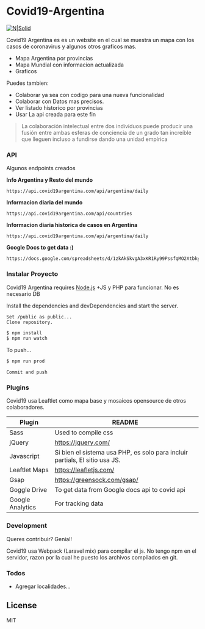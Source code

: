 # Covid19-Argentina

[![N|Solid](https://ezequielfernandez.com/covid-19logo.png)](https://ezequielfernandez.com/covid-19logo.png)

Covid19 Argentina es es un website en el cual se muestra un mapa con los casos de coronavirus y algunos otros graficos mas.

  - Mapa Argentina por provincias
  - Mapa Mundial con informacion actualizada
  - Graficos

Puedes tambien:
  - Colaborar ya sea con codigo para una nueva funcionalidad
  - Colaborar con Datos mas precisos.
  - Ver listado historico por provincias
  - Usar La api creada para este fin
  

> La colaboración intelectual entre dos individuos puede producir una fusión entre ambas esferas de conciencia de un grado tan increíble que lleguen incluso a fundirse dando una unidad empírica

### API

Algunos endpoints creados

**Info Argentina y Resto del mundo**
```
https://api.covid19argentina.com/api/argentina/daily
```
**Informacion diaria del mundo**
```
https://api.covid19argentina.com/api/countries
```
**Informacion diaria historica de casos en Argentina** 
```
https://api.covid19argentina.com/api/argentina/daily
```
**Google Docs to get data :)**
```
https://docs.google.com/spreadsheets/d/1zkAkSkvgA3xKR1Ry99PssfqMO2XtbkyZKXJ3A7X6iPQ/edit#gid=0
```

### Instalar Proyecto

Covid19 Argentina requires [Node.js](https://nodejs.org/) +JS y PHP para funcionar. No es necesario DB

Install the dependencies and devDependencies and start the server.

```
Set /public as public...
Clone repository.
```

```sh
$ npm install
$ npm run watch
```

To push...

```sh
$ npm run prod
```

```
Commit and push
```

### Plugins

Covid19 usa Leaftlet como mapa base y mosaicos opensource de otros colaboradores.

| Plugin | README |
| ------ | ------ |
| Sass | Used to compile css |
| jQuery | https://jquery.com/ |
| Javascript | Si bien el sistema usa PHP, es solo para incluir partials, El sitio usa JS. |
| Leaftlet Maps | https://leafletjs.com/ |
| Gsap | https://greensock.com/gsap/
| Goggle Drive | To get data from Google docs api to covid api |
| Google Analytics | For tracking data


### Development

Queres contribuir? Genial!

Covid19 usa Webpack (Laravel mix) para compilar el js. 
No tengo npm en el servidor, razon por la cual he puesto los archivos compilados en git.


### Todos

 - Agregar localidades...

License
----

MIT



